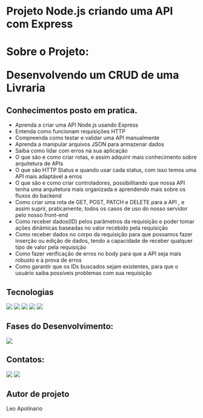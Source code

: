
# <h1>Projeto Node.js criando uma API com Express</h1>

<h1>Sobre o Projeto:<p> Desenvolvendo um CRUD de uma Livraria</p></h1>



## Conhecimentos posto em pratica.

- Aprenda a criar uma API Node.js usando Express
- Entenda como funcionam requisições HTTP
- Compreenda como testar e validar uma API manualmente
- Aprenda a manipular arquivos JSON para armazenar dados
- Saiba como lidar com erros na sua aplicação
- O que são e como criar rotas, e assim adquirir mais conhecimento sobre arquitetura de APIs
- O que são HTTP Status e quando usar cada status, com isso temos uma API mais adaptável a erros
- O que são e como criar controladores, possibilitando que nossa API tenha uma arquitetura mais organizada e aprendendo mais sobre os fluxos do backend
- Como criar uma rota de GET, POST, PATCH e DELETE para a API , e assim suprir, praticamente, todos os casos de uso do nosso servidor pelo nosso front-end
- Como receber dados(ID) pelos parâmetros da requisição e poder tomar ações dinâmicas baseadas no valor recebido pela requisição
- Como receber dados no corpo da requisição para que possamos fazer inserção ou edição de dados, tendo a capacidade de receber qualquer tipo de valor pela requisição
- Como fazer verificação de erros no body para que a API seja mais robusto e à prova de erros
- Como garantir que os IDs buscados sejam existentes, para que o usuário saiba possíveis problemas com sua requisição
  

##  Tecnologias
<div>
  <img src="https://img.shields.io/badge/vscode-00BFFF?style=for-the-badge&logo=visualstudio&logoColor=black">
  <img src="https://img.shields.io/badge/typescript-88bcd1?style=for-the-badge&logo=typescript&logoColor=black">
  <img src="https://img.shields.io/badge/JavaScript-F7DF1E?style=for-the-badge&logo=javascript&logoColor=black">
  <img src="https://img.shields.io/badge/Git-FF3300?style=for-the-badge&logo=Git&logoColor=black">
  <img src="https://img.shields.io/badge/Github-808080?style=for-the-badge&logo=Github&logoColor=black">

  
</div>

## Fases do Desenvolvimento:

</div>
<p align="right , float: right">
<img loading="lazy" src="http://img.shields.io/static/v1?label=STATUS&message=Back-End%20Em-Desenvolvimento&color=F7DF1E&style=for-the-badge"/>
</p>


## Contatos:

<div>
<a href = "leosantosap@outlook.com"><img loading="lazy" src="https://img.shields.io/badge/outlook-D14836?style=for-the-badge&logo=outlook&logoColor=white" target="_blank"></a>
<a href="https://www.linkedin.com/in/leobaldo-apolinario" target="_blank">
  <img loading="lazy" src="https://img.shields.io/badge/-LinkedIn-%230077B5?style=for-the-badge&logo=linkedin&logoColor=white" target="_blank"></a> 

</div>

## Autor de projeto

Leo Apolinario







 
 
